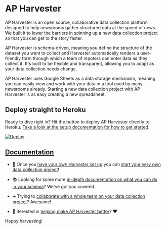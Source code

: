 AP Harvester
============

AP Harvester is an open source, collaborative data collection platform designed
to help newsrooms gather structured data at the speed of news. We built it to
lower the barriers in spinning up a new data collection project so that you can
get to the story faster.

AP Harvester is schema-driven, meaning you define the structure of the dataset
you want to collect and Harvester automatically renders a user-friendly form
through which a team of repoters can enter data as they collect it. It's built
to be flexible and transparent, allowing you to adapt as your data collection
needs change.

AP Harvester uses Google Sheets as a data storage mechanism, meaning you can
easily view and work with your data in a tool used by many newsrooms already.
Starting a new data collection project with AP Harvester is as easy creating
a new spreadsheet.

## Deploy straight to Heroku

Ready to dive right in? Hit the button to deploy AP Harvester directly to
Heroku. [Take a look at the setup documentation for how to get
started][docs-setup].

[![Deploy](https://www.herokucdn.com/deploy/button.svg)](https://heroku.com/deploy?template=https://github.com/associatedpress/harvester)

## [Documentation][docs]

* :rocket: Once you [have your own Harvester set up][docs-setup] you can [start
  your very own data collection project][docs-first-project]!

* :books: Looking for some more [in-depth documentation on what you can do in
  your schema][docs-schema]? We've got you covered.

* :heavy_plus_sign: Trying to [collaborate with a whole team on your data
  collection project][docs-collaboration]? Awesome!

* :wave: Iterested in [helping make AP Harvester better][docs-development]?
  :heart:

Happy harvesting!

[docs]: ./docs/index.md
[docs-setup]: ./docs/setup.md
[docs-first-project]: ./docs/first_project.md
[docs-schema]: ./docs/schema.md
[docs-collaboration]: ./docs/collaboration.md
[docs-development]: ./docs/development.md
